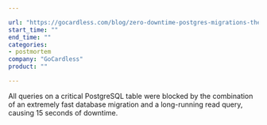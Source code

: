 ```yaml
---

url: "https://gocardless.com/blog/zero-downtime-postgres-migrations-the-hard-parts/"
start_time: ""
end_time: ""
categories:
- postmortem
company: "GoCardless"
product: ""

---
```


All queries on a critical PostgreSQL table were blocked by the combination of an extremely fast database migration and a long-running read query, causing 15 seconds of downtime.
